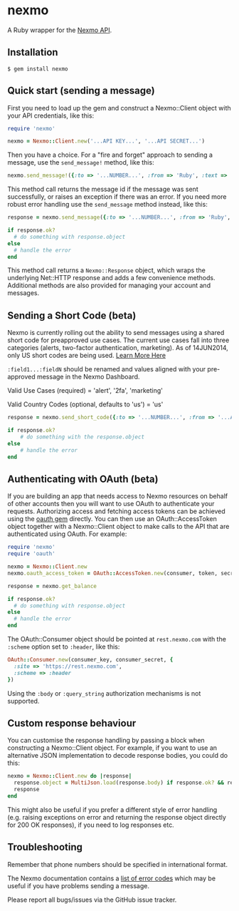 nexmo
=====


A Ruby wrapper for the [Nexmo API](https://www.nexmo.com/documentation/api/index.html).


Installation
------------

    $ gem install nexmo


Quick start (sending a message)
-------------------------------

First you need to load up the gem and construct a Nexmo::Client object
with your API credentials, like this:

```ruby
require 'nexmo'

nexmo = Nexmo::Client.new('...API KEY...', '...API SECRET...')
```

Then you have a choice. For a "fire and forget" approach to sending a message,
use the `send_message!` method, like this:

```ruby
nexmo.send_message!({:to => '...NUMBER...', :from => 'Ruby', :text => 'Hello world'})
```

This method call returns the message id if the message was sent successfully,
or raises an exception if there was an error. If you need more robust error
handling use the `send_message` method instead, like this:

```ruby
response = nexmo.send_message({:to => '...NUMBER...', :from => 'Ruby', :text => 'Hello world'})

if response.ok?
  # do something with response.object
else
  # handle the error
end
```

This method call returns a `Nexmo::Response` object, which wraps the underlying
Net::HTTP response and adds a few convenience methods. Additional methods are
also provided for managing your account and messages.

Sending a Short Code (beta)
---------------------------

Nexmo is currently rolling out the ability to send messages using a shared short code for preapproved use cases. The current use cases fall into three categories (alerts, two-factor authentication, marketing). As of 14JUN2014, only US short codes are being used.
[Learn More Here](https://docs.nexmo.com/index.php/US-shared-short-code-api)

`:field1...:fieldN` should be renamed and values aligned with your pre-approved message in the Nexmo Dashboard.

Valid Use Cases (required) = 'alert', '2fa', 'marketing'

Valid Country Codes (optional, defaults to 'us') = 'us'


```ruby
response = nexmo.send_short_code({:to => '...NUMBER...', :from => '...ASSIGNED SHORT CODE...', :field1 => 'Value 1', :field2 => 'Value 2'}, '...USE CASE...', '...COUNTRY CODE...')

if response.ok?
	# do something with the response.object
else
	# handle the error
end
```


Authenticating with OAuth (beta)
--------------------------------

If you are building an app that needs access to Nexmo resources on behalf of
other accounts then you will want to use OAuth to authenticate your requests.
Authorizing access and fetching access tokens can be achieved using the
[oauth gem](http://rubygems.org/gems/oauth) directly. You can then use an
OAuth::AccessToken object together with a Nexmo::Client object to make calls
to the API that are authenticated using OAuth. For example:

```ruby
require 'nexmo'
require 'oauth'

nexmo = Nexmo::Client.new
nexmo.oauth_access_token = OAuth::AccessToken.new(consumer, token, secret)

response = nexmo.get_balance

if response.ok?
  # do something with response.object
else
  # handle the error
end
```

The OAuth::Consumer object should be pointed at `rest.nexmo.com` with the `:scheme` option set to `:header`, like this:

```ruby
OAuth::Consumer.new(consumer_key, consumer_secret, {
  :site => 'https://rest.nexmo.com',
  :scheme => :header
})
```

Using the `:body` or `:query_string` authorization mechanisms is not supported.


Custom response behaviour
-------------------------

You can customise the response handling by passing a block when constructing
a Nexmo::Client object. For example, if you want to use an alternative JSON
implementation to decode response bodies, you could do this:

```ruby
nexmo = Nexmo::Client.new do |response|
  response.object = MultiJson.load(response.body) if response.ok? && response.json?
  response
end
```

This might also be useful if you prefer a different style of error handling
(e.g. raising exceptions on error and returning the response object directly
for 200 OK responses), if you need to log responses etc.


Troubleshooting
---------------

Remember that phone numbers should be specified in international format.

The Nexmo documentation contains a [list of error codes](https://docs.nexmo.com/index.php/sms-api/send-message#response_code)
which may be useful if you have problems sending a message.

Please report all bugs/issues via the GitHub issue tracker.
